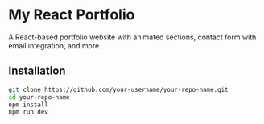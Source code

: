 # My React Portfolio

A React-based portfolio website with animated sections, contact form with email integration, and more.

## Installation

```bash
git clone https://github.com/your-username/your-repo-name.git
cd your-repo-name
npm install
npm run dev

